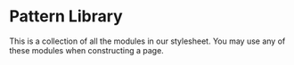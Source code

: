 # Pattern Library

This is a collection of all the modules in our
stylesheet. You may use any of these modules when
constructing a page.
